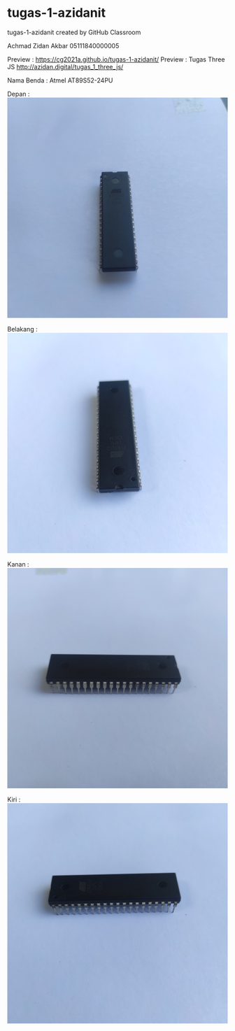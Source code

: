 # tugas-1-azidanit
tugas-1-azidanit created by GitHub Classroom

Achmad Zidan Akbar
05111840000005

Preview : https://cg2021a.github.io/tugas-1-azidanit/
Preview : Tugas Three JS http://azidan.digital/tugas_1_three_js/

Nama Benda : Atmel AT89S52-24PU

Depan : 
![atmel_depan](https://github.com/cg2021a/tugas-1-azidanit/blob/main/depan.jpg)


Belakang : 
![atmel_depan](https://github.com/cg2021a/tugas-1-azidanit/blob/main/belakang.jpg)


Kanan : 
![atmel_depan](https://github.com/cg2021a/tugas-1-azidanit/blob/main/kanan.jpg)


Kiri : 
![atmel_depan](https://github.com/cg2021a/tugas-1-azidanit/blob/main/kiri.jpg)
